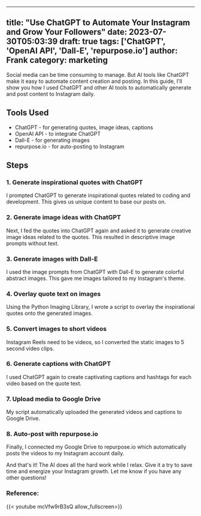 
---
title: "Use ChatGPT to Automate Your Instagram and Grow Your Followers"
date: 2023-07-30T05:03:39
draft: true
tags: ['ChatGPT', 'OpenAI API', 'Dall-E', 'repurpose.io']
author: Frank
category: marketing
---

Social media can be time consuming to manage. But AI tools like ChatGPT make it easy to automate content creation and posting. In this guide, I'll show you how I used ChatGPT and other AI tools to automatically generate and post content to Instagram daily. 

## Tools Used

- ChatGPT - for generating quotes, image ideas, captions 
- OpenAI API - to integrate ChatGPT
- Dall-E - for generating images 
- repurpose.io - for auto-posting to Instagram

## Steps

### 1. Generate inspirational quotes with ChatGPT

I prompted ChatGPT to generate inspirational quotes related to coding and development. This gives us unique content to base our posts on.

### 2. Generate image ideas with ChatGPT 

Next, I fed the quotes into ChatGPT again and asked it to generate creative image ideas related to the quotes. This resulted in descriptive image prompts without text.

### 3. Generate images with Dall-E

I used the image prompts from ChatGPT with Dall-E to generate colorful abstract images. This gave me images tailored to my Instagram's theme. 

### 4. Overlay quote text on images 

Using the Python Imaging Library, I wrote a script to overlay the inspirational quotes onto the generated images.

### 5. Convert images to short videos 

Instagram Reels need to be videos, so I converted the static images to 5 second video clips.

### 6. Generate captions with ChatGPT

I used ChatGPT again to create captivating captions and hashtags for each video based on the quote text.

### 7. Upload media to Google Drive

My script automatically uploaded the generated videos and captions to Google Drive.

### 8. Auto-post with repurpose.io

Finally, I connected my Google Drive to repurpose.io which automatically posts the videos to my Instagram account daily.

And that's it! The AI does all the hard work while I relax. Give it a try to save time and energize your Instagram growth. Let me know if you have any other questions!


### Reference:
{{< youtube mcVfw9rB3sQ allow_fullscreen>}}
        